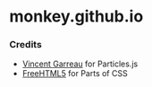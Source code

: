 # monkey.github.io

### Credits
* [Vincent Garreau](https://vincentgarreau.com/particles.js) for Particles.js
* [FreeHTML5](https://freehtml5.co) for Parts of CSS
